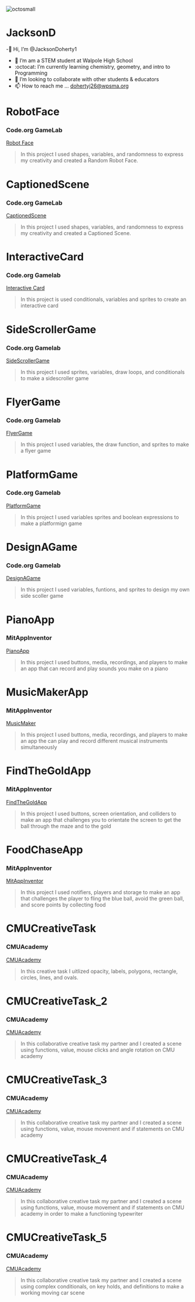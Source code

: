 ![octosmall](https://github.com/JacksonDoherty1/JacksonD/assets/146837569/a5ab4054-a902-44da-b48c-508e339202eb)
# JacksonD
-👋 Hi, I’m @JacksonDoherty1
- 👀 I’m am a STEM student at Walpole High School
- :octocat: I’m currently learning chemistry, geometry, and intro to Programming
- :information_desk_person: I’m looking to collaborate with other students & educators
- 📫 How to reach me ... dohertyj26@wpsma.org
# RobotFace
### Code.org GameLab
[Robot Face](https://github.com/JacksonDoherty1/RobotFace/edit/main/README.md)
> In this project I used shapes, variables, and randomness to express my creativity and created a Random Robot Face.
# CaptionedScene
### Code.org GameLab
[CaptionedScene](https://github.com/JacksonDoherty1/CaptionedScene/edit/main/README.md)
> In this project I used shapes, variables, and randomness to express my creativity and created a Captioned Scene.
# InteractiveCard
### Code.org Gamelab
[Interactive Card](https://studio.code.org/projects/gamelab/t1TDsCKEcb4HomNSVufx50WqYhiwuPdfz_mvHtOdVUw/edit)
> In this project is used conditionals, variables and sprites to create an interactive card
# SideScrollerGame
### Code.org Gamelab
[SideScrollerGame](https://studio.code.org/projects/gamelab/VzMHiArXZxb5WLRudXEM-pRVdeHsMQhgFnsN8g-zyzA)
> In this project I used sprites, variables, draw loops, and conditionals to make a sidescroller game
# FlyerGame
### Code.org Gamelab
[FlyerGame](https://studio.code.org/projects/gamelab/bBaxNqAO7rjUSIJB8Jxlkd4Y1p_ywEsKQKW6ntZoqqE)
> In this project I used variables, the draw function, and sprites to make a flyer game
# PlatformGame
### Code.org Gamelab
[PlatformGame](https://studio.code.org/projects/gamelab/-o4QIKjB87QECGWPnviYyx4F-JCpRMrOVWK50oNZOgc)
> In this project I used variables sprites and boolean expressions to make a platformign game
# DesignAGame 
### Code.org Gamelab
[DesignAGame](https://studio.code.org/projects/gamelab/Mi60u1953SywfO8q2CSZz1JcbvwJsrZk4mPQ0_veRks)
> In this project I used variables, funtions, and sprites to design my own side scoller game
# PianoApp
### MitAppInventor
[PianoApp](https://ai2.appinventor.mit.edu/#4761341736648704)
> In this project I used buttons, media, recordings, and players to make an app that can record and play sounds you make on a piano
# MusicMakerApp
### MitAppInventor
[MusicMaker](https://ai2.appinventor.mit.edu/#4931963875885056)
> In this project I used buttons, media, recordings, and players to make an app the can play and record different musical instruments simultaneously
# FindTheGoldApp
### MitAppInventor
[FindTheGoldApp](https://ai2.appinventor.mit.edu/#5497223498301440)
> In this project I used buttons, screen orientation, and colliders to make an app that challenges you to orientate the screen to get the ball through the maze and to the gold
# FoodChaseApp
### MitAppInventor
[MitAppInventor](https://gallery.appinventor.mit.edu/?galleryid=51687273-fd3d-4ec7-92e4-58e1434a1c52)
> In this project I used notifiers, players and storage to make an app that challenges the player to fling the blue ball, avoid the green ball, and score points by collecting food
# CMUCreativeTask
### CMUAcademy
[CMUAcademy](https://academy.cs.cmu.edu/exercise/4134/)
> In this creative task I uitlized opacity, labels, polygons, rectangle, circles, lines, and ovals.
# CMUCreativeTask_2
### CMUAcademy
[CMUAcademy](https://academy.cs.cmu.edu/exercise/4190/)
> In this collaborative creative task my partner and I created a scene using functions, value, mouse clicks and angle rotation on CMU academy
# CMUCreativeTask_3
### CMUAcademy
[CMUAcademy](https://academy.cs.cmu.edu/exercise/4236/)
> In this collaborative creative task my partner and I created a scene using functions, value, mouse movement and if statements on CMU academy
# CMUCreativeTask_4
### CMUAcademy
[CMUAcademy](https://academy.cs.cmu.edu/exercise/4282/)
> In this collaborative creative task my partner and I created a scene using functions, value, mouse movement and if statements on CMU academy in order to make a functioning typewriter
# CMUCreativeTask_5
### CMUAcademy
[CMUAcademy](https://academy.cs.cmu.edu/exercise/4314/)
> In this collaborative creative task my partner and I created a scene using complex conditionals, on key holds, and definitions to make a working moving car scene

